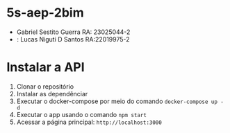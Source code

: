 # 5s-aep-2bim
- Gabriel Sestito Guerra RA: 23025044-2
- : Lucas Niguti D Santos RA:22019975-2

# Instalar a API

1. Clonar o repositório
2. Instalar as dependênciar
3. Executar o docker-compose por meio do comando `docker-compose up -d`
4. Executar o app usando o comando `npm start`
5. Acessar a página principal: `http://localhost:3000`
